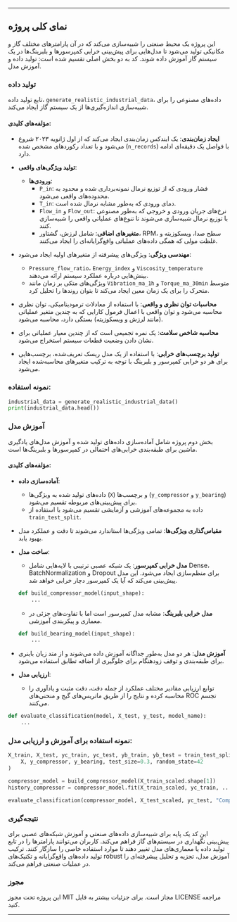 
---

## نمای کلی پروژه

این پروژه یک محیط صنعتی را شبیه‌سازی می‌کند که در آن پارامترهای مختلف گاز و مکانیکی تولید می‌شود تا مدل‌هایی برای پیش‌بینی خرابی کمپرسورها و بلبرینگ‌ها در یک سیستم گاز آموزش داده شوند. کد به دو بخش اصلی تقسیم شده است: تولید داده و آموزش مدل.

### تولید داده

تابع تولید داده، `generate_realistic_industrial_data`، داده‌های مصنوعی را برای شبیه‌سازی اندازه‌گیری‌ها از یک سیستم گاز ایجاد می‌کند.

#### مؤلفه‌های کلیدی:

- **ایجاد زمان‌بندی**: یک ایندکس زمان‌بندی ایجاد می‌کند که از اول ژانویه ۲۰۲۳ شروع می‌شود و با تعداد رکوردهای مشخص شده (`n_records`) با فواصل یک دقیقه‌ای ادامه دارد.
  
- **تولید ویژگی‌های واقعی**:
  - **ورودی‌ها**:
    - `P_in`: فشار ورودی که از توزیع نرمال نمونه‌برداری شده و محدود به محدوده‌های واقعی می‌شود.
    - `T_in`: دمای ورودی که به‌طور مشابه نرمال شده است.
    - `Flow_in` و `Flow_out`: نرخ‌های جریان ورودی و خروجی که به‌طور مصنوعی با توزیع نرمال شبیه‌سازی می‌شوند تا تنوع‌های عملیاتی واقعی را شبیه‌سازی کنند.
    - **متغیرهای اضافی**: شامل لرزش، گشتاور، RPM، سطح صدا، ویسکوزیته و غلظت مولی که همگی داده‌های عملیاتی واقع‌گرایانه‌ای را ایجاد می‌کنند.
  
- **مهندسی ویژگی**: ویژگی‌های پیشرفته از متغیرهای اولیه ایجاد می‌شود:
  - `Pressure_flow_ratio`، `Energy_index` و `Viscosity_temperature` بینش‌هایی درباره عملکرد سیستم ارائه می‌دهند.
  - ویژگی‌های متکی بر زمان مانند `Vibration_ma_1h` و `Torque_ma_30min` متوسط متحرک را برای یک زمان معین ایجاد می‌کند تا بتوان روندها را تحلیل کرد.
  
- **محاسبات توان نظری و واقعی**: با استفاده از معادلات ترمودینامیکی، توان نظری محاسبه می‌شود و توان واقعی با اعمال فرمول کارایی که به چندین متغیر عملیاتی (مانند لرزش و ویسکوزیته) بستگی دارد، محاسبه می‌شود.

- **محاسبه شاخص سلامت**: یک نمره تجمیعی است که از چندین معیار عملیاتی برای نشان دادن وضعیت قطعات سیستم استخراج می‌شود.

- **تولید برچسب‌های خرابی**: با استفاده از یک مدل ریسک تعریف‌شده، برچسب‌هایی برای هر دو خرابی کمپرسور و بلبرینگ با توجه به ترکیب متغیرهای محاسبه‌شده ایجاد می‌شود.

### نمونه استفاده:
```python
industrial_data = generate_realistic_industrial_data()
print(industrial_data.head())
```

### آموزش مدل

بخش دوم پروژه شامل آماده‌سازی داده‌های تولید شده و آموزش مدل‌های یادگیری ماشین برای طبقه‌بندی خرابی‌های احتمالی در کمپرسورها و بلبرینگ‌ها است.

#### مؤلفه‌های کلیدی:

- **آماده‌سازی داده**:
  - داده‌های تولید شده به ویژگی‌ها (`X`) و برچسب‌ها (`y_compressor` و `y_bearing`) برای پیش‌بینی‌های مربوطه تقسیم می‌شود.
  - داده به مجموعه‌های آموزشی و آزمایشی تقسیم می‌شود با استفاده از `train_test_split`.

- **مقیاس‌گذاری ویژگی‌ها**: تمامی ویژگی‌ها استاندارد می‌شوند تا دقت و عملکرد مدل بهبود یابد.

- **ساخت مدل**:
  - **مدل خرابی کمپرسور**: یک شبکه عصبی ترتیبی با لایه‌هایی شامل Dense، BatchNormalization و Dropout برای منظم‌سازی ایجاد می‌شود. این مدل پیش‌بینی می‌کند که آیا یک کمپرسور دچار خرابی خواهد شد.
  
  ```python
  def build_compressor_model(input_shape):
      ...
  ```

  - **مدل خرابی بلبرینگ**: مشابه مدل کمپرسور است اما با تفاوت‌های جزئی در معماری و پیکربندی آموزشی.
  
  ```python
  def build_bearing_model(input_shape):
      ...
  ```

- **آموزش مدل**: هر دو مدل به‌طور جداگانه آموزش داده می‌شوند و از متد زیان باینری برای طبقه‌بندی و توقف زودهنگام برای جلوگیری از اضافه تطابق استفاده می‌شود.

- **ارزیابی مدل**:
  - توابع ارزیابی مقادیر مختلف عملکرد از جمله دقت، دقت مثبت و یادآوری را محاسبه کرده و نتایج را از طریق ماتریس‌های گیج و منحنی‌های ROC تجسم می‌کنند.
  
```python
def evaluate_classification(model, X_test, y_test, model_name):
    ...
```

### نمونه استفاده برای آموزش و ارزیابی مدل:
```python
X_train, X_test, yc_train, yc_test, yb_train, yb_test = train_test_split(
    X, y_compressor, y_bearing, test_size=0.3, random_state=42
)

compressor_model = build_compressor_model(X_train_scaled.shape[1])
history_compressor = compressor_model.fit(X_train_scaled, yc_train, ...)

evaluate_classification(compressor_model, X_test_scaled, yc_test, "Compressor Failure")
```

### نتیجه‌گیری

این کد یک پایه برای شبیه‌سازی داده‌های صنعتی و آموزش شبکه‌های عصبی برای پیش‌بینی نگهداری در سیستم‌های گاز فراهم می‌کند. کاربران می‌توانند پارامترها را در تابع تولید داده یا معماری‌های مدل تغییر دهند تا موارد استفاده خاصی را سازگار کنند. ترکیب تولید داده‌های واقع‌گرایانه و تکنیک‌های robust آموزش مدل، تجزیه و تحلیل پیشرفته‌ای را در عملیات صنعتی فراهم می‌کند.

### مجوز

این پروژه تحت مجوز MIT مجاز است. برای جزئیات بیشتر به فایل LICENSE مراجعه کنید.

---
